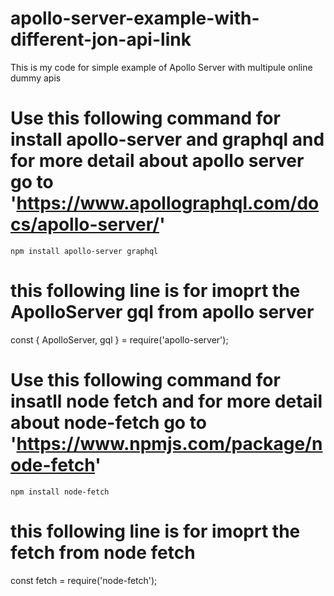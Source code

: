 # apollo-server-example-with-different-jon-api-link
This is my code for simple example of Apollo Server with multipule online dummy apis


# Use this following command for install apollo-server and graphql and for more detail about apollo server go to 'https://www.apollographql.com/docs/apollo-server/'
`npm install apollo-server graphql`

# this following line is for imoprt the  ApolloServer  gql from apollo server
const { ApolloServer, gql } = require('apollo-server');

# Use this following command for insatll node fetch and for more detail about node-fetch go to  'https://www.npmjs.com/package/node-fetch'
`npm install node-fetch`

# this following line is for imoprt the  fetch from node fetch
const fetch = require('node-fetch');

